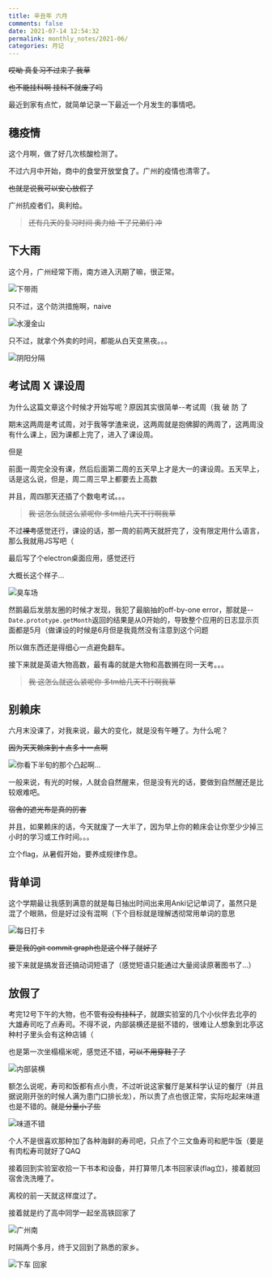 ```yaml
---
title: 辛丑年 六月
comments: false
date: 2021-07-14 12:54:32
permalink: monthly_notes/2021-06/
categories: 月记
---
```


~~哎呦 真复习不过来了 我草~~

~~也不能挂科啊 挂科不就废了吗~~

<!-- more -->

最近到家有点忙，就简单记录一下最近一个月发生的事情吧。

## 穗疫情

这个月啊，做了好几次核酸检测了。

不过六月中开始，商中的食堂开放堂食了。广州的疫情也清零了。

~~也就是说我可以安心放假了~~

广州抗疫者们，奥利给。

> ~~还有几天的复习时间 奥力给 干了兄弟们 冲~~

## 下大雨

这个月，广州经常下雨，南方进入汛期了嘛，很正常。

![下带雨](./20210616_123103.jpg)

只不过，这个防洪措施啊，naive

![水漫金山](./1622545057301.jpg)

只不过，就拿个外卖的时间，都能从白天变黑夜。。。

![阴阳分隔](./20210602_184303.jpg)

## 考试周 X 课设周

为什么这篇文章这个时候才开始写呢？原因其实很简单--考试周（我 破 防 了

期末这两周是考试周，对于我等学渣来说，这两周就是抱佛脚的两周了，这两周没有什么课上，因为课都上完了，进入了课设周。

但是

前面一周完全没有课，然后后面第二周的五天早上才是大一的课设周。五天早上，话是这么说，但是，周二周三早上都要去上高数

并且，周四那天还插了个数电考试。。。

> ~~我 这怎么就这么紧呢你 多tm给几天不行啊我草~~

不过~~裸考~~感觉还行，课设的话，那一周的前两天就肝完了，没有限定用什么语言，那么我就用JS写吧（

最后写了个electron桌面应用，感觉还行

大概长这个样子...

![臭车场](./course_design.png)

然鹅最后发朋友圈的时候才发现，我犯了最脑抽的off-by-one error，那就是--`Date.prototype.getMonth`返回的结果是从0开始的，导致整个应用的日志显示页面都是5月（做课设的时候是6月但是我竟然没有注意到这个问题

所以做东西还是得细心一点避免翻车。

接下来就是英语大物高数，最有毒的就是大物和高数搁在同一天考。。。

> ~~我 这怎么就这么紧呢你 多tm给几天不行啊我草~~

## 别赖床

六月末没课了，对我来说，最大的变化，就是没有午睡了。为什么呢？

~~因为天天赖床到十点多十一点啊~~

![你看下半旬的那个凸起啊...](./Screenshot_Samsung_Health.jpg)

一般来说，有光的时候，人就会自然醒来，但是没有光的话，要做到自然醒还是比较艰难吧。

~~宿舍的遮光布是真的厉害~~

并且，如果赖床的话，今天就废了一大半了，因为早上你的赖床会让你至少少掉三小时的学习或工作时间。。。

立个flag，从暑假开始，要养成规律作息。

## 背单词

这个学期最让我感到满意的就是每日抽出时间出来用Anki记记单词了，虽然只是混了个眼熟，但是好过没有混啊（下个目标就是理解透彻常用单词的意思

![每日打卡](./anki_stat.png)

~~要是我的git commit graph也是这个样子就好了~~

接下来就是搞发音还搞动词短语了（感觉短语只能通过大量阅读原著图书了...）

## 放假了

考完12号下午的大物，也不管~~有没有挂科了~~，就跟实验室的几个小伙伴去北亭的大雄寿司吃了点寿司。不得不说，内部装横还是挺不错的，很难让人想象到北亭这种村子里头会有这种店铺（

也是第一次坐榻榻米呢，感觉还不错，~~可以不用穿鞋子了~~

![内部装横](./20210712_170413.jpg)

额怎么说呢，寿司和饭都有点小贵，不过听说这家餐厅是某科学认证的餐厅（并且据说刚开张的时候人满为患门口排长龙），所以贵了点也很正常，实际吃起来味道也是不错的。~~就是分量小了些~~

![味道不错](./20210712_173052.jpg)

个人不是很喜欢那种加了各种海鲜的寿司吧，只点了个三文鱼寿司和肥牛饭（要是有肉松寿司就好了QAQ

接着回到实验室收拾一下书本和设备，并打算带几本书回家读(flag立)，接着就回宿舍洗洗睡了。

离校的前一天就这样度过了。

接着就是约了高中同学一起坐高铁回家了

![广州南](./20210713_125650.jpg)

时隔两个多月，终于又回到了熟悉的家乡。

![下车 回家](./20210713_145449.jpg)
